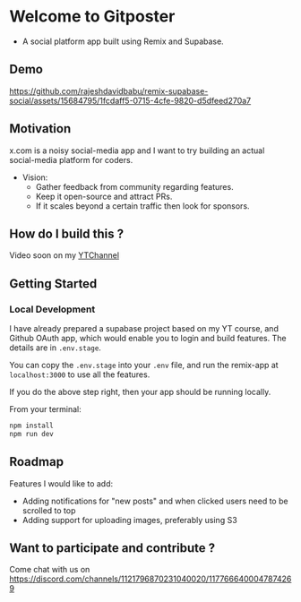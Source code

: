 # Welcome to Gitposter

- A social platform app built using Remix and Supabase.

## Demo



https://github.com/rajeshdavidbabu/remix-supabase-social/assets/15684795/1fcdaff5-0715-4cfe-9820-d5dfeed270a7



## Motivation

x.com is a noisy social-media app and I want to try building an actual social-media platform for coders.

- Vision:
  - Gather feedback from community regarding features.
  - Keep it open-source and attract PRs.
  - If it scales beyond a certain traffic then look for sponsors.

## How do I build this ?

Video soon on my [YTChannel](https://www.youtube.com/@raj_talks_tech/videos)

## Getting Started

### Local Development

I have already prepared a supabase project based on my YT course, and Github OAuth app, which would enable you to login and build features. The details are in `.env.stage`.

You can copy the `.env.stage` into your `.env` file, and run the remix-app at `localhost:3000` to use all the features.

If you do the above step right, then your app should be running locally.

From your terminal:

```sh
npm install
npm run dev
```

## Roadmap

Features I would like to add:

- Adding notifications for "new posts" and when clicked users need to be scrolled to top
- Adding support for uploading images, preferably using S3

## Want to participate and contribute ?

Come chat with us on https://discord.com/channels/1121796870231040020/1177666400047874269
